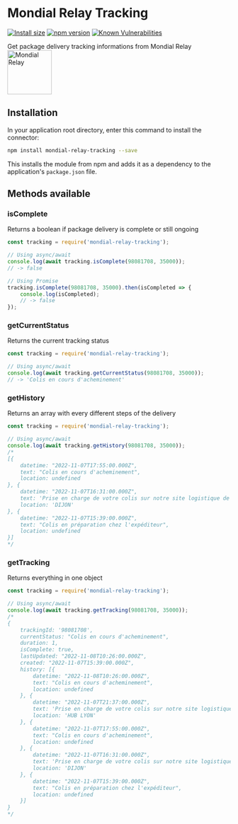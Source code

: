# Mondial Relay Tracking

<a href="https://packagephobia.now.sh/result?p=mondial-relay-tracking"><img src="https://badgen.net/packagephobia/install/mondial-relay-tracking" alt="Install size"></a>
<a href="https://www.npmjs.com/package/mondial-relay-tracking"><img src="https://img.shields.io/npm/v/mondial-relay-tracking" alt="npm version"></a>
<a href="https://security.snyk.io/package/npm/mondial-relay-tracking"><img src="https://snyk.io/test/npm/mondial-relay-tracking/badge.svg" alt="Known Vulnerabilities"></a>

Get package delivery tracking informations from Mondial Relay<br/>
<a href="https://www.mondialrelay.fr"><img src="https://www.mondialrelay.fr/media/123438/logomondial-relay.svg" alt="Mondial Relay" width="100"></a>

## Installation

In your application root directory, enter this command to install the connector:
```bash
npm install mondial-relay-tracking --save
```

This installs the module from npm and adds it as a dependency to the application's `package.json` file.

## Methods available

### isComplete
Returns a boolean if package delivery is complete or still ongoing
```js
const tracking = require('mondial-relay-tracking');

// Using async/await
console.log(await tracking.isComplete(98081708, 35000));
// -> false

// Using Promise
tracking.isComplete(98081708, 35000).then(isCompleted => {
    console.log(isCompleted);
    // -> false
});
```

### getCurrentStatus
Returns the current tracking status
```js
const tracking = require('mondial-relay-tracking');

// Using async/await
console.log(await tracking.getCurrentStatus(98081708, 35000));
// -> 'Colis en cours d'acheminement'
```

### getHistory
Returns an array with every different steps of the delivery
```js
const tracking = require('mondial-relay-tracking');

// Using async/await
console.log(await tracking.getHistory(98081708, 35000));
/*
[{
    datetime: "2022-11-07T17:55:00.000Z",
    text: "Colis en cours d'acheminement",
    location: undefined
}, {
    datetime: "2022-11-07T16:31:00.000Z",
    text: 'Prise en charge de votre colis sur notre site logistique de DIJON.',
    location: 'DIJON'
}, {
    datetime: "2022-11-07T15:39:00.000Z",
    text: "Colis en préparation chez l'expéditeur",
    location: undefined
}]
*/
```

### getTracking
Returns everything in one object
```js
const tracking = require('mondial-relay-tracking');

// Using async/await
console.log(await tracking.getTracking(98081708, 35000));
/*
{
    trackingId: '98081708',
    currentStatus: "Colis en cours d'acheminement",
    duration: 1,
    isComplete: true,
    lastUpdated: "2022-11-08T10:26:00.000Z",
    created: "2022-11-07T15:39:00.000Z",
    history: [{
        datetime: "2022-11-08T10:26:00.000Z",
        text: "Colis en cours d'acheminement",
        location: undefined
    }, {
        datetime: "2022-11-07T21:37:00.000Z",
        text: 'Prise en charge de votre colis sur notre site logistique de HUB LYON.',
        location: 'HUB LYON'
    }, {
        datetime: "2022-11-07T17:55:00.000Z",
        text: "Colis en cours d'acheminement",
        location: undefined
    }, {
        datetime: "2022-11-07T16:31:00.000Z",
        text: 'Prise en charge de votre colis sur notre site logistique de DIJON.',
        location: 'DIJON'
    }, {
        datetime: "2022-11-07T15:39:00.000Z",
        text: "Colis en préparation chez l'expéditeur",
        location: undefined
    }]
}
*/
```
